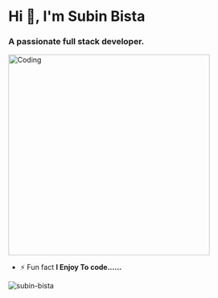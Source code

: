 <h1 align="left">Hi 👋, I'm Subin Bista</h1>
<h3 align="left">A passionate full stack developer.</h3>
<img align="center" alt="Coding" width="400" src="https://cdn.dribbble.com/users/1162077/screenshots/5403918/focus-animation.gif"/>

- ⚡ Fun fact **I Enjoy To code......**

<p align="left"> <img src="https://komarev.com/ghpvc/?username=Subin0760916&label=Profile%20views&color=0e75b6&style=flat" alt="subin-bista" /> </p>
